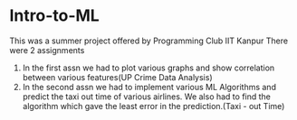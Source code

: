 # Intro-to-ML
This was a summer project offered by Programming Club IIT Kanpur
There were 2 assignments
   1. In the first assn we had to plot various graphs and show correlation between various features(UP Crime Data Analysis)
   2. In the second assn we had to implement various ML Algorithms and predict the taxi out time of various airlines.
      We also had to find the algorithm which gave the least error in the prediction.(Taxi - out Time)
